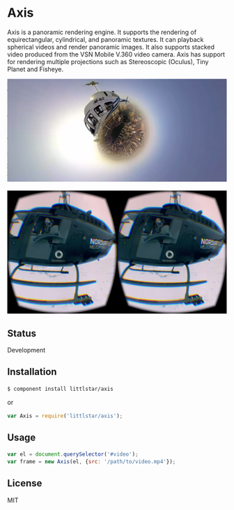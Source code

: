 Axis
======

Axis is a panoramic rendering engine. It supports the rendering of
equirectangular, cylindrical, and panoramic textures. It can playback
spherical videos and render panoramic images. It also supports stacked
video produced from the VSN Mobile V.360 video camera. Axis has support for
rendering multiple projections such as Stereoscopic (Oculus), Tiny Planet and
Fisheye.

![](public/assets/tiny-planet.png)

![](public/assets/oculus.png)

## Status

Development

## Installation

```sh
$ component install littlstar/axis
```

or

```js
var Axis = require('littlstar/axis');
```

## Usage

```js
var el = document.querySelector('#video');
var frame = new Axis(el, {src: '/path/to/video.mp4'});
```

## License

MIT
